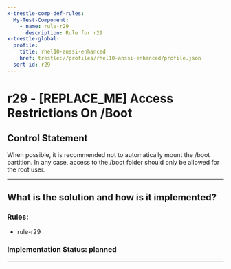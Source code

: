 ```yaml
---
x-trestle-comp-def-rules:
  My-Test-Component:
    - name: rule-r29
      description: Rule for r29
x-trestle-global:
  profile:
    title: rhel10-anssi-enhanced
    href: trestle://profiles/rhel10-anssi-enhanced/profile.json
  sort-id: r29
---
```


# r29 - \[REPLACE_ME\] Access Restrictions On /Boot

## Control Statement

When possible, it is recommended not to automatically mount the /boot partition. In any case, access to the /boot folder should only be allowed for the root user.

______________________________________________________________________

## What is the solution and how is it implemented?

<!-- For implementation status enter one of: implemented, partial, planned, alternative, not-applicable -->

<!-- Note that the list of rules under ### Rules: is read-only and changes will not be captured after assembly to JSON -->

<!-- Add control implementation description here for control: r29 -->

### Rules:

  - rule-r29

### Implementation Status: planned

______________________________________________________________________
